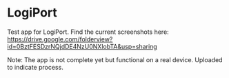 # LogiPort
Test app for LogiPort.
Find the current screenshots here: https://drive.google.com/folderview?id=0BztFESDzrNQjdDE4NzU0NXlobTA&usp=sharing

Note: The app is not complete yet but functional on a real device. Uploaded to indicate process.
